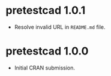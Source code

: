 # pretestcad 1.0.1

* Resolve invalid URL in `README.md` file.

# pretestcad 1.0.0

* Initial CRAN submission.
